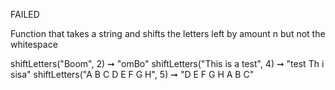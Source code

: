 FAILED

Function that takes a string and shifts the letters left by amount n but not the whitespace

shiftLetters("Boom", 2) ➞ "omBo"
shiftLetters("This is a test",  4) ➞ "test Th i sisa"
shiftLetters("A B C D E F G H", 5) ➞  "D E F G H A B C"